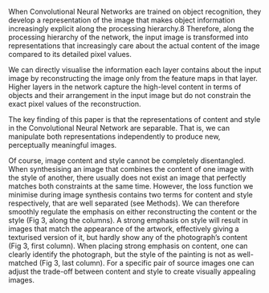When Convolutional Neural Networks are trained on object recognition, they develop a representation of the image that makes object information increasingly explicit along the processing hierarchy.8 Therefore, along the processing hierarchy of the network, the input image is transformed into representations that increasingly care about the actual content of the image compared to its detailed pixel values.

We can directly visualise the information each layer contains about the input image by reconstructing the image only from the feature maps in that layer. Higher layers in the network capture the high-level content in terms of objects and their arrangement in the input image but do not constrain the exact pixel values of the reconstruction.

The key finding of this paper is that the representations of content and style in the Convolutional Neural Network are separable. That is, we can manipulate both representations independently to produce new, perceptually meaningful images. 

Of course, image content and style cannot be completely disentangled. When synthesising an image that combines the content of one image with the style of another, there usually does not exist an image that perfectly matches both constraints at the same time. However, the loss function we minimise during image synthesis contains two terms for content and style
respectively, that are well separated (see Methods). We can therefore smoothly regulate the emphasis on either reconstructing the content or the style (Fig 3, along the columns). A strong emphasis on style will result in images that match the appearance of the artwork, effectively giving a texturised version of it, but hardly show any of the photograph’s content (Fig 3, first column). When placing strong emphasis on content, one can clearly identify the photograph, but the style of the painting is not as well-matched (Fig 3, last column). For a specific pair of source images one can adjust the trade-off between content and style to create visually appealing images.
